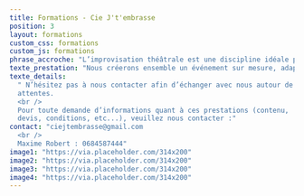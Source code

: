 ```yaml
---
title: Formations - Cie J't'embrasse
position: 3
layout: formations
custom_css: formations
custom_js: formations
phrase_accroche: "L’improvisation théâtrale est une discipline idéale pour donner forme à vos objectifs."
texte_prestation: "Nous créerons ensemble un événement sur mesure, adapté à vos besoins."
texte_details:
  " N’hésitez pas à nous contacter afin d’échanger avec nous autour de vos
  attentes.
  <br />
  Pour toute demande d’informations quant à ces prestations (contenu,
  devis, conditions, etc...), veuillez nous contacter :"
contact: "ciejtembrasse@gmail.com
  <br />
  Maxime Robert : 0684587444"
image1: "https://via.placeholder.com/314x200"
image2: "https://via.placeholder.com/314x200"
image3: "https://via.placeholder.com/314x200"
image4: "https://via.placeholder.com/314x200"
---
```

